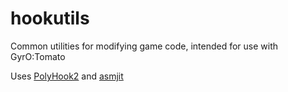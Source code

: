 # hookutils

Common utilities for modifying game code, intended for use with GyrO:Tomato

Uses [PolyHook2](https://github.com/stevemk14ebr/PolyHook_2_0) and [asmjit](https://github.com/asmjit/asmjit)